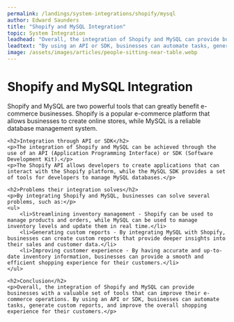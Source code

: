 ```yaml
---
permalink: /landings/system-integrations/shopify/mysql
author: Edward Saunders
title: "Shopify and MySQL Integration"
topic: System Integration
leadhead: "Overall, the integration of Shopify and MySQL can provide businesses with a valuable set of tools that can improve their e-commerce operations"
leadtext: "By using an API or SDK, businesses can automate tasks, generate custom reports, and improve the overall shopping experience for their customers."
image: /assets/images/articles/people-sitting-near-table.webp
---
```

<div class="arttext">	<h1>Shopify and MySQL Integration</h1>
	<p>Shopify and MySQL are two powerful tools that can greatly benefit e-commerce businesses. Shopify is a popular e-commerce platform that allows businesses to create online stores, while MySQL is a reliable database management system.</p>

	<h2>Integration through API or SDK</h2>
	<p>The integration of Shopify and MySQL can be achieved through the use of an API (Application Programming Interface) or SDK (Software Development Kit).</p>
	<p>The Shopify API allows developers to create applications that can interact with the Shopify platform, while the MySQL SDK provides a set of tools for developers to manage MySQL databases.</p>

	<h2>Problems their integration solves</h2>
	<p>By integrating Shopify and MySQL, businesses can solve several problems, such as:</p>
	<ul>
		<li>Streamlining inventory management - Shopify can be used to manage products and orders, while MySQL can be used to manage inventory levels and update them in real time.</li>
		<li>Generating custom reports - By integrating MySQL with Shopify, businesses can create custom reports that provide deeper insights into their sales and customer data.</li>
		<li>Improving customer experience - By having accurate and up-to-date inventory information, businesses can provide a smooth and efficient shopping experience for their customers.</li>
	</ul>

	<h2>Conclusion</h2>
	<p>Overall, the integration of Shopify and MySQL can provide businesses with a valuable set of tools that can improve their e-commerce operations. By using an API or SDK, businesses can automate tasks, generate custom reports, and improve the overall shopping experience for their customers.</p>

</div>